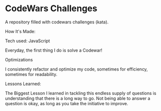 # CodeWars Challenges

A repository filled with codewars challenges (kata).

How It's Made:

Tech used: JavaScript

Everyday, the first thing I do is solve a Codewar!

Optimizations

I consistently refactor and optimize my code, sometimes for efficiency, sometimes for readability.

Lessons Learned:

The Biggest Lesson I learned in tackling this endless supply of questions is understanding that there is a long way to go. Not being able to answer a question is okay, as long as you take the initiative to improve.
